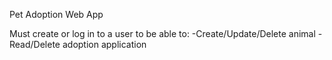 Pet Adoption Web App

Must create or log in to a user to be able to:
    -Create/Update/Delete animal
    -Read/Delete adoption application
